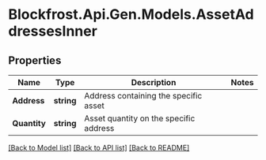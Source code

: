 # Blockfrost.Api.Gen.Models.AssetAddressesInner
## Properties

Name | Type | Description | Notes
------------ | ------------- | ------------- | -------------
**Address** | **string** | Address containing the specific asset | 
**Quantity** | **string** | Asset quantity on the specific address | 

[[Back to Model list]](../README.md#documentation-for-models) [[Back to API list]](../README.md#documentation-for-api-endpoints) [[Back to README]](../README.md)


